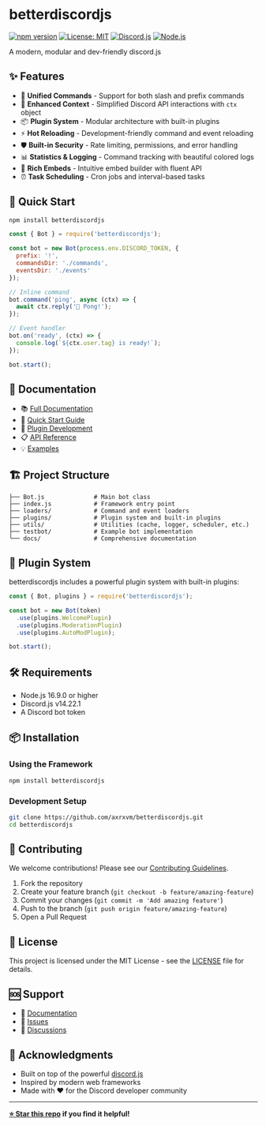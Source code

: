 # betterdiscordjs

[![npm version](https://badge.fury.io/js/betterdiscordjs.svg)](https://badge.fury.io/js/@axrxvm/betterdiscordjs)
[![License: MIT](https://img.shields.io/badge/License-MIT-yellow.svg)](https://opensource.org/licenses/MIT)
[![Discord.js](https://img.shields.io/badge/discord.js-v14.22.1-blue.svg)](https://discord.js.org/)
[![Node.js](https://img.shields.io/badge/node-%3E%3D16.9.0-brightgreen.svg)](https://nodejs.org/)

A modern, modular and dev-friendly discord.js

## ✨ Features

- 🎯 **Unified Commands** - Support for both slash and prefix commands
- 🔧 **Enhanced Context** - Simplified Discord API interactions with `ctx` object
- 📦 **Plugin System** - Modular architecture with built-in plugins
- ⚡ **Hot Reloading** - Development-friendly command and event reloading
- 🛡️ **Built-in Security** - Rate limiting, permissions, and error handling
- 📊 **Statistics & Logging** - Command tracking with beautiful colored logs
- 🎨 **Rich Embeds** - Intuitive embed builder with fluent API
- ⏰ **Task Scheduling** - Cron jobs and interval-based tasks

## 🚀 Quick Start

```bash
npm install betterdiscordjs
```

```javascript
const { Bot } = require('betterdiscordjs');

const bot = new Bot(process.env.DISCORD_TOKEN, {
  prefix: '!',
  commandsDir: './commands',
  eventsDir: './events'
});

// Inline command
bot.command('ping', async (ctx) => {
  await ctx.reply('🏓 Pong!');
});

// Event handler
bot.on('ready', (ctx) => {
  console.log(`${ctx.user.tag} is ready!`);
});

bot.start();
```

## 📖 Documentation

- 📚 [Full Documentation](./docs/README.md)
- 🚀 [Quick Start Guide](./docs/getting-started/quick-start.md)
- 🔌 [Plugin Development](./docs/plugins/creating-plugins.md)
- 📋 [API Reference](./docs/api/bot.md)
- 💡 [Examples](./docs/examples/)

## 🏗️ Project Structure

```
├── Bot.js              # Main bot class
├── index.js            # Framework entry point
├── loaders/            # Command and event loaders
├── plugins/            # Plugin system and built-in plugins
├── utils/              # Utilities (cache, logger, scheduler, etc.)
├── testbot/            # Example bot implementation
└── docs/               # Comprehensive documentation
```

## 🔌 Plugin System

betterdiscordjs includes a powerful plugin system with built-in plugins:

```javascript
const { Bot, plugins } = require('betterdiscordjs');

const bot = new Bot(token)
  .use(plugins.WelcomePlugin)
  .use(plugins.ModerationPlugin)
  .use(plugins.AutoModPlugin);

bot.start();
```

## 🛠️ Requirements

- Node.js 16.9.0 or higher
- Discord.js v14.22.1
- A Discord bot token

## 📦 Installation

### Using the Framework
```bash
npm install betterdiscordjs
```

### Development Setup
```bash
git clone https://github.com/axrxvm/betterdiscordjs.git
cd betterdiscordjs
```

## 🤝 Contributing

We welcome contributions! Please see our [Contributing Guidelines](./CONTRIBUTING.md).

1. Fork the repository
2. Create your feature branch (`git checkout -b feature/amazing-feature`)
3. Commit your changes (`git commit -m 'Add amazing feature'`)
4. Push to the branch (`git push origin feature/amazing-feature`)
5. Open a Pull Request

## 📄 License

This project is licensed under the MIT License - see the [LICENSE](LICENSE) file for details.

## 🆘 Support

- 📖 [Documentation](./docs/README.md)
- 🐛 [Issues](https://github.com/axrxvm/betterdiscordjs/issues)
- 💬 [Discussions](https://github.com/axrxvm/betterdiscordjs/discussions)

## 🙏 Acknowledgments

- Built on top of the powerful [discord.js](https://discord.js.org/)
- Inspired by modern web frameworks
- Made with ❤️ for the Discord developer community

---

**[⭐ Star this repo](https://github.com/axrxvm/betterdiscordjs) if you find it helpful!**


